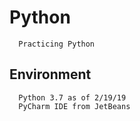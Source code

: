 # Python

      Practicing Python
      
## Environment
      Python 3.7 as of 2/19/19 
      PyCharm IDE from JetBeans

